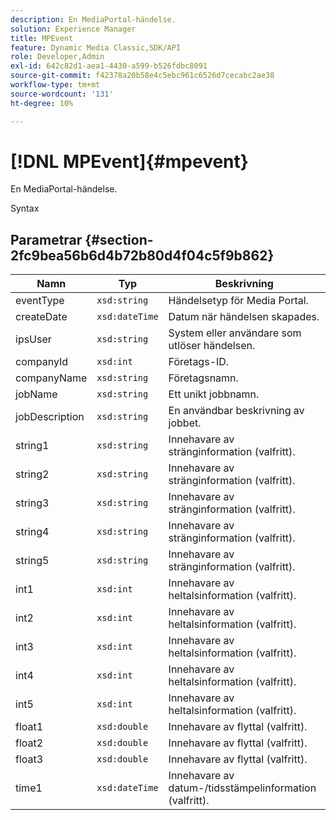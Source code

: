 ```yaml
---
description: En MediaPortal-händelse.
solution: Experience Manager
title: MPEvent
feature: Dynamic Media Classic,SDK/API
role: Developer,Admin
exl-id: 642c82d1-aea1-4430-a599-b526fdbc8091
source-git-commit: f42378a20b58e4c5ebc961c6526d7cecabc2ae38
workflow-type: tm+mt
source-wordcount: '131'
ht-degree: 10%

---
```


# [!DNL MPEvent]{#mpevent}

En MediaPortal-händelse.

Syntax

## Parametrar {#section-2fc9bea56b6d4b72b80d4f04c5f9b862}

| Namn | Typ | Beskrivning |
|---|---|---|
| eventType | `xsd:string` | Händelsetyp för Media Portal. |
| createDate | `xsd:dateTime` | Datum när händelsen skapades. |
| ipsUser | `xsd:string` | System eller användare som utlöser händelsen. |
| companyId | `xsd:int` | Företags-ID. |
| companyName | `xsd:string` | Företagsnamn. |
| jobName | `xsd:string` | Ett unikt jobbnamn. |
| jobDescription | `xsd:string` | En användbar beskrivning av jobbet. |
| string1 | `xsd:string` | Innehavare av stränginformation (valfritt). |
| string2 | `xsd:string` | Innehavare av stränginformation (valfritt). |
| string3 | `xsd:string` | Innehavare av stränginformation (valfritt). |
| string4 | `xsd:string` | Innehavare av stränginformation (valfritt). |
| string5 | `xsd:string` | Innehavare av stränginformation (valfritt). |
| int1 | `xsd:int` | Innehavare av heltalsinformation (valfritt). |
| int2 | `xsd:int` | Innehavare av heltalsinformation (valfritt). |
| int3 | `xsd:int` | Innehavare av heltalsinformation (valfritt). |
| int4 | `xsd:int` | Innehavare av heltalsinformation (valfritt). |
| int5 | `xsd:int` | Innehavare av heltalsinformation (valfritt). |
| float1 | `xsd:double` | Innehavare av flyttal (valfritt). |
| float2 | `xsd:double` | Innehavare av flyttal (valfritt). |
| float3 | `xsd:double` | Innehavare av flyttal (valfritt). |
| time1 | `xsd:dateTime` | Innehavare av datum-/tidsstämpelinformation (valfritt). |
